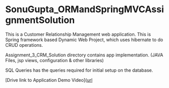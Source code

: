 # SonuGupta_ORMandSpringMVCAssignmentSolution

This is a Customer Relationship Management web application.
This is Spring framework based Dynamic Web Project, which uses hibernate to do CRUD operations.

Assignment_3_CRM_Solution directory contains app implementation. (JAVA Files, jsp views, configuration & other libraries)

SQL Queries has the queries required for initial setup on the database.

[Drive link to Application Demo Video]([url](https://drive.google.com/file/d/1CICcU_sgVube4O0ib-65tfyi4Z18NaOv/view)
